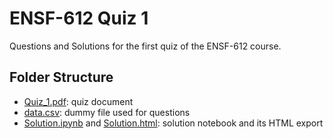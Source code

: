 # ENSF-612 Quiz 1

Questions and Solutions for the first quiz of the ENSF-612 course.

## Folder Structure

- [Quiz_1.pdf](Quiz_1.pdf): quiz document
- [data.csv](data.csv): dummy file used for questions
- [Solution.ipynb](Solution.ipynb) and [Solution.html](Solution.html): solution notebook and its HTML export
